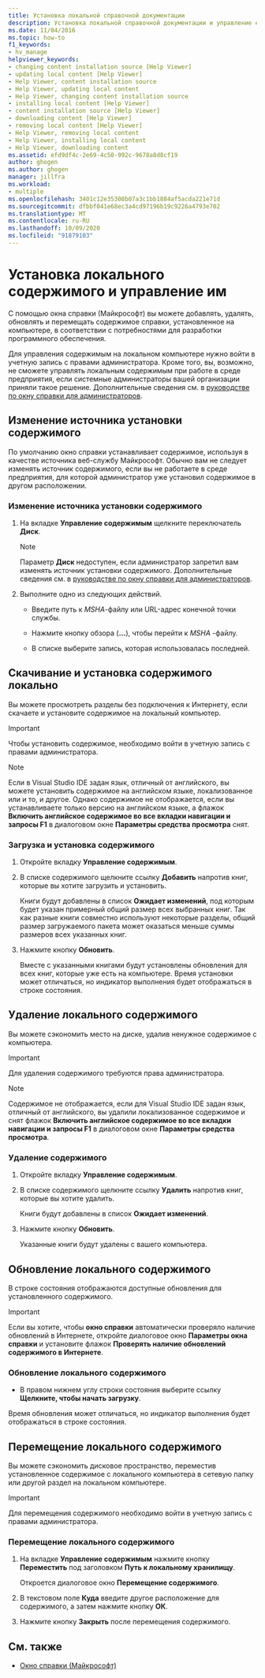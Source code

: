 ```yaml
---
title: Установка локальной справочной документации
description: Установка локальной справочной документации и управление ей с помощью окно справки (Майкрософт). Добавление, удаление, обновление и перемещение содержимого справки, установленного на компьютере.
ms.date: 11/04/2016
ms.topic: how-to
f1_keywords:
- hv_manage
helpviewer_keywords:
- changing content installation source [Help Viewer]
- updating local content [Help Viewer]
- Help Viewer, content installation source
- Help Viewer, updating local content
- Help Viewer, changing content installation source
- installing local content [Help Viewer]
- content installation source [Help Viewer]
- downloading content [Help Viewer]
- removing local content [Help Viewer]
- Help Viewer, removing local content
- Help Viewer, installing local content
- Help Viewer, downloading content
ms.assetid: efd9df4c-2e69-4c50-992c-9678a8d8cf19
author: ghogen
ms.author: ghogen
manager: jillfra
ms.workload:
- multiple
ms.openlocfilehash: 3401c12e35308b07a3c1bb1884af5acda221e71d
ms.sourcegitcommit: dfbbf041e68ec3a4cd97196b19c9226a4793e702
ms.translationtype: MT
ms.contentlocale: ru-RU
ms.lasthandoff: 10/09/2020
ms.locfileid: "91879103"
---
```

# <a name="install-and-manage-local-content"></a>Установка локального содержимого и управление им

С помощью окна справки (Майкрософт) вы можете добавлять, удалять, обновлять и перемещать содержимое справки, установленное на компьютере, в соответствии с потребностями для разработки программного обеспечения.

Для управления содержимым на локальном компьютере нужно войти в учетную запись с правами администратора. Кроме того, вы, возможно, не сможете управлять локальным содержимым при работе в среде предприятия, если системные администраторы вашей организации приняли такое решение. Дополнительные сведения см. в [руководстве по окну справки для администраторов](../help-viewer/administrator-guide.md).

## <a name="change-the-content-installation-source"></a>Изменение источника установки содержимого

По умолчанию окно справки устанавливает содержимое, используя в качестве источника веб-службу Майкрософт. Обычно вам не следует изменять источник содержимого, если вы не работаете в среде предприятия, для которой администратор уже установил содержимое в другом расположении.

### <a name="to-change-the-content-installation-source"></a>Изменение источника установки содержимого

1. На вкладке **Управление содержимым** щелкните переключатель **Диск**.

    > [!NOTE]
    > Параметр **Диск** недоступен, если администратор запретил вам изменять источник установки содержимого. Дополнительные сведения см. в [руководстве по окну справки для администраторов](../help-viewer/administrator-guide.md).

2. Выполните одно из следующих действий.

    - Введите путь к *MSHA*-файлу или URL-адрес конечной точки службы.

    - Нажмите кнопку обзора (**...**), чтобы перейти к *MSHA* -файлу.

    - В списке выберите запись, которая использовалась последней.

## <a name="download-and-install-content-locally"></a>Скачивание и установка содержимого локально

Вы можете просмотреть разделы без подключения к Интернету, если скачаете и установите содержимое на локальный компьютер.

> [!IMPORTANT]
> Чтобы установить содержимое, необходимо войти в учетную запись с правами администратора.

> [!NOTE]
> Если в Visual Studio IDE задан язык, отличный от английского, вы можете установить содержимое на английском языке, локализованное или и то, и другое. Однако содержимое не отображается, если вы устанавливаете только версию на английском языке, а флажок **Включить английское содержимое во все вкладки навигации и запросы F1** в диалоговом окне **Параметры средства просмотра** снят.

### <a name="to-download-and-install-content"></a>Загрузка и установка содержимого

1. Откройте вкладку **Управление содержимым**.

2. В списке содержимого щелкните ссылку **Добавить** напротив книг, которые вы хотите загрузить и установить.

     Книги будут добавлены в список **Ожидает изменений**, под которым будет указан примерный общий размер всех выбранных книг. Так как разные книги совместно используют некоторые разделы, общий размер загружаемого пакета может оказаться меньше суммы размеров всех указанных книг.

3. Нажмите кнопку **Обновить**.

     Вместе с указанными книгами будут установлены обновления для всех книг, которые уже есть на компьютере. Время установки может отличаться, но индикатор выполнения будет отображаться в строке состояния.

## <a name="remove-local-content"></a>Удаление локального содержимого

Вы можете сэкономить место на диске, удалив ненужное содержимое с компьютера.

> [!IMPORTANT]
> Для удаления содержимого требуются права администратора.

> [!NOTE]
> Содержимое не отображается, если для Visual Studio IDE задан язык, отличный от английского, вы удалили локализованное содержимое и снят флажок **Включить английское содержимое во все вкладки навигации и запросы F1** в диалоговом окне **Параметры средства просмотра**.

### <a name="to-remove-content"></a>Удаление содержимого

1. Откройте вкладку **Управление содержимым**.

2. В списке содержимого щелкните ссылку **Удалить** напротив книг, которые вы хотите удалить.

     Книги будут добавлены в список **Ожидает изменений**.

3. Нажмите кнопку **Обновить**.

     Указанные книги будут удалены с вашего компьютера.

## <a name="update-local-content"></a>Обновление локального содержимого

В строке состояния отображаются доступные обновления для установленного содержимого.

> [!IMPORTANT]
> Если вы хотите, чтобы **окно справки** автоматически проверяло наличие обновлений в Интернете, откройте диалоговое окно **Параметры окна справки** и установите флажок **Проверять наличие обновлений содержимого в Интернете**.

### <a name="to-update-local-content"></a>Обновление локального содержимого

- В правом нижнем углу строки состояния выберите ссылку **Щелкните, чтобы начать загрузку**.

Время обновления может отличаться, но индикатор выполнения будет отображаться в строке состояния.

## <a name="move-local-content"></a>Перемещение локального содержимого

Вы можете сэкономить дисковое пространство, переместив установленное содержимое с локального компьютера в сетевую папку или другой раздел на локальном компьютере.

> [!IMPORTANT]
> Для перемещения содержимого необходимо войти в учетную запись с правами администратора.

### <a name="to-move-local-content"></a>Перемещение локального содержимого

1. На вкладке **Управление содержимым** нажмите кнопку **Переместить** под заголовком **Путь к локальному хранилищу**.

     Откроется диалоговое окно **Перемещение содержимого**.

2. В текстовом поле **Куда** введите другое расположение для содержимого, а затем нажмите кнопку **ОК**.

3. Нажмите кнопку **Закрыть** после перемещения содержимого.

## <a name="see-also"></a>См. также

- [Окно справки (Майкрософт)](../help-viewer/overview.md)